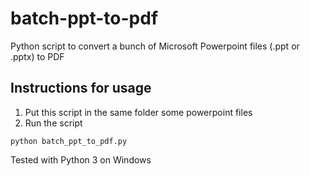 # batch-ppt-to-pdf
Python script to convert a bunch of Microsoft Powerpoint files (.ppt or .pptx) to PDF

## Instructions for usage
1. Put this script in the same folder some powerpoint files
2. Run the script

```
python batch_ppt_to_pdf.py 
```
Tested with Python 3 on Windows
